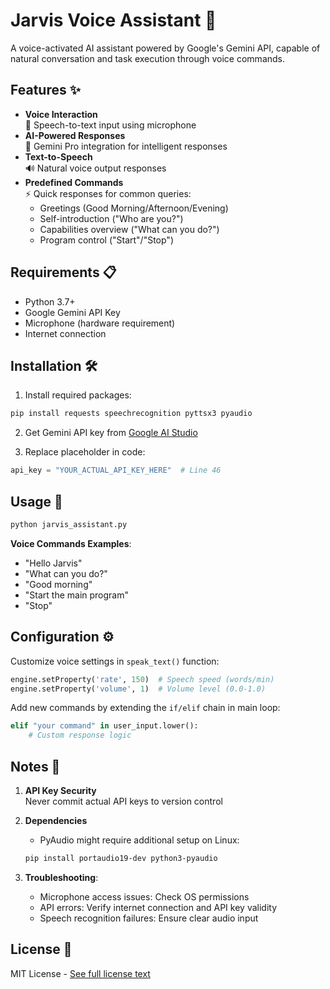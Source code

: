 # Jarvis Voice Assistant 🤖

A voice-activated AI assistant powered by Google's Gemini API, capable of natural conversation and task execution through voice commands.

## Features ✨

- **Voice Interaction**  
  🎤 Speech-to-text input using microphone
- **AI-Powered Responses**  
  🧠 Gemini Pro integration for intelligent responses
- **Text-to-Speech**  
  🔊 Natural voice output responses
- **Predefined Commands**  
  ⚡ Quick responses for common queries:
  - Greetings (Good Morning/Afternoon/Evening)
  - Self-introduction ("Who are you?")
  - Capabilities overview ("What can you do?")
  - Program control ("Start"/"Stop")

## Requirements 📋

- Python 3.7+
- Google Gemini API Key
- Microphone (hardware requirement)
- Internet connection

## Installation 🛠️

1. Install required packages:
```bash
pip install requests speechrecognition pyttsx3 pyaudio
```

2. Get Gemini API key from [Google AI Studio](https://aistudio.google.com/)

3. Replace placeholder in code:
```python
api_key = "YOUR_ACTUAL_API_KEY_HERE"  # Line 46
```

## Usage 🚀

```bash
python jarvis_assistant.py
```

**Voice Commands Examples**:
- "Hello Jarvis"
- "What can you do?"
- "Good morning"
- "Start the main program"
- "Stop"

## Configuration ⚙️

Customize voice settings in `speak_text()` function:
```python
engine.setProperty('rate', 150)  # Speech speed (words/min)
engine.setProperty('volume', 1)  # Volume level (0.0-1.0)
```

Add new commands by extending the `if/elif` chain in main loop:
```python
elif "your command" in user_input.lower():
    # Custom response logic
```

## Notes 📝

1. **API Key Security**  
   Never commit actual API keys to version control

2. **Dependencies**  
   - PyAudio might require additional setup on Linux:
   ```bash
   pip install portaudio19-dev python3-pyaudio
   ```

3. **Troubleshooting**:
   - Microphone access issues: Check OS permissions
   - API errors: Verify internet connection and API key validity
   - Speech recognition failures: Ensure clear audio input

## License 📄

MIT License - [See full license text](LICENSE)

